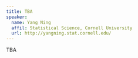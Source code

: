 ```yaml
---
title: TBA
speaker:
  name: Yang Ning
  affil: Statistical Science, Cornell University
  url: http://yangning.stat.cornell.edu/
---
```


TBA
